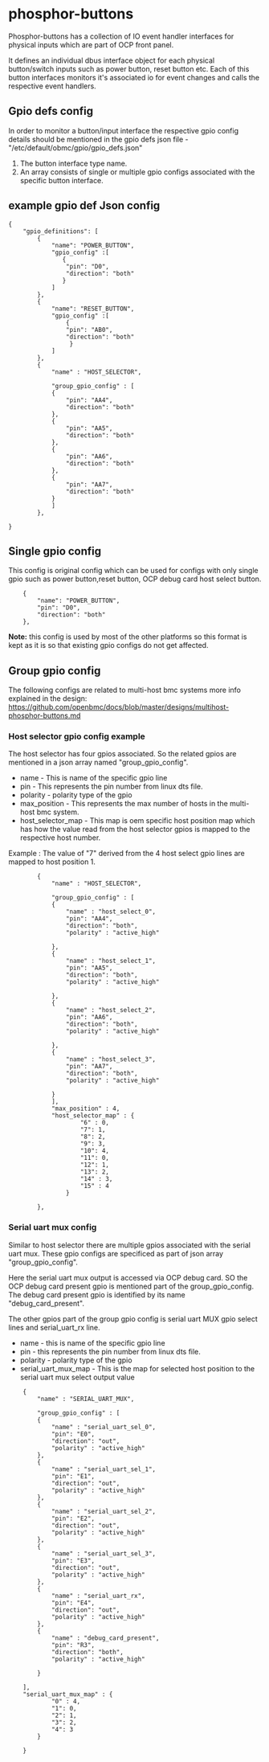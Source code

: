 # phosphor-buttons

Phosphor-buttons has a collection of IO event handler interfaces for physical
inputs which are part of OCP front panel.

It defines an individual dbus interface object for each physical button/switch
inputs such as power button, reset button etc. Each of this button interfaces
monitors it's associated io for event changes and calls the respective event
handlers.

## Gpio defs config

In order to monitor a button/input interface the respective gpio config details
should be mentioned in the gpio defs json file -
"/etc/default/obmc/gpio/gpio_defs.json"

1.  The button interface type name.
2.  An array consists of single or multiple gpio configs associated with the
    specific button interface.

## example gpio def Json config

```
{
    "gpio_definitions": [
        {
            "name": "POWER_BUTTON",
            "gpio_config" :[
               {
                "pin": "D0",
                "direction": "both"
               }
            ]
        },
        {
            "name": "RESET_BUTTON",
            "gpio_config" :[
                {
                "pin": "AB0",
                "direction": "both"
                 }
            ]
        },
        {
            "name" : "HOST_SELECTOR",

            "group_gpio_config" : [
            {
                "pin": "AA4",
                "direction": "both"
            },
            {
                "pin": "AA5",
                "direction": "both"
            },
            {
                "pin": "AA6",
                "direction": "both"
            },
            {
                "pin": "AA7",
                "direction": "both"
            }
            ]
        },

}
```

## Single gpio config

This config is original config which can be used for configs with only single
gpio such as power button,reset button, OCP debug card host select button.

```
    {
        "name": "POWER_BUTTON",
        "pin": "D0",
        "direction": "both"
    },
```

**Note:** this config is used by most of the other platforms so this format is
kept as it is so that existing gpio configs do not get affected.

## Group gpio config

The following configs are related to multi-host bmc systems more info explained
in the design:
https://github.com/openbmc/docs/blob/master/designs/multihost-phosphor-buttons.md

### Host selector gpio config example

The host selector has four gpios associated. So the related gpios are mentioned
in a json array named "group_gpio_config".

- name - This is name of the specific gpio line
- pin - This represents the pin number from linux dts file.
- polarity - polarity type of the gpio
- max_position - This represents the max number of hosts in the multi-host bmc
  system.
- host_selector_map - This map is oem specific host position map which has how
  the value read from the host selector gpios is mapped to the respective host
  number.

Example : The value of "7" derived from the 4 host select gpio lines are mapped
to host position 1.

```
        {
            "name" : "HOST_SELECTOR",

            "group_gpio_config" : [
            {
                "name" : "host_select_0",
                "pin": "AA4",
                "direction": "both",
                "polarity" : "active_high"

            },
            {
                "name" : "host_select_1",
                "pin": "AA5",
                "direction": "both",
                "polarity" : "active_high"

            },
            {
                "name" : "host_select_2",
                "pin": "AA6",
                "direction": "both",
                "polarity" : "active_high"

            },
            {
                "name" : "host_select_3",
                "pin": "AA7",
                "direction": "both",
                "polarity" : "active_high"

            }
            ],
            "max_position" : 4,
            "host_selector_map" : {
                    "6" : 0,
                    "7": 1,
                    "8": 2,
                    "9": 3,
                    "10": 4,
                    "11": 0,
                    "12": 1,
                    "13": 2,
                    "14" : 3,
                    "15" : 4
                }

        },
```

### Serial uart mux config

Similar to host selector there are multiple gpios associated with the serial
uart mux. These gpio configs are specificed as part of json array
"group_gpio_config".

Here the serial uart mux output is accessed via OCP debug card. SO the OCP debug
card present gpio is mentioned part of the group_gpio_config. The debug card
present gpio is identified by its name "debug_card_present".

The other gpios part of the group gpio config is serial uart MUX gpio select
lines and serial_uart_rx line.

- name - this is name of the specific gpio line
- pin - this represents the pin number from linux dts file.
- polarity - polarity type of the gpio
- serial_uart_mux_map - This is the map for selected host position to the serial
  uart mux select output value

```
    {
        "name" : "SERIAL_UART_MUX",

        "group_gpio_config" : [
        {
            "name" : "serial_uart_sel_0",
            "pin": "E0",
            "direction": "out",
            "polarity" : "active_high"
        },
        {
            "name" : "serial_uart_sel_1",
            "pin": "E1",
            "direction": "out",
            "polarity" : "active_high"
        },
        {
            "name" : "serial_uart_sel_2",
            "pin": "E2",
            "direction": "out",
            "polarity" : "active_high"
        },
        {
            "name" : "serial_uart_sel_3",
            "pin": "E3",
            "direction": "out",
            "polarity" : "active_high"
        },
        {
            "name" : "serial_uart_rx",
            "pin": "E4",
            "direction": "out",
            "polarity" : "active_high"
        },
        {
            "name" : "debug_card_present",
            "pin": "R3",
            "direction": "both",
            "polarity" : "active_high"

        }

    ],
    "serial_uart_mux_map" : {
            "0" : 4,
            "1": 0,
            "2": 1,
            "3": 2,
            "4": 3
        }

    }
```
